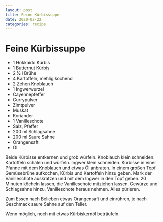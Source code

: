 ```yaml
---
layout: post
title: Feine Kürbissuppe
date: 2020-02-22
categories: recipe
---
```

# Feine Kürbissuppe

- 1 Hokkaido Kürbis
- 1 Butternut Kürbis
- 2 ½ l Brühe
- 4 Kartoffeln, mehlig kochend
- 2 Zehen Knoblauch
- 1 Ingwerwurzel
- Cayennepfeffer
- Currypulver
- Zimtpulver
- Muskat
- Koriander
- 1 Vanilleschote
- Salz, Pfeffer
- 200 ml Schlagsahne
- 200 ml Saure Sahne
- Orangensaft
- Öl

Beide Kürbisse entkernen und grob würfeln.
Knoblauch klein schneiden.
Kartoffeln schälen und würfeln.
Ingwer klein schneiden.
Kürbisse in einer Pfanne mit dem Knoblauch und etwas Öl anbraten.
In einem großen Topf Gemüsebrühe aufkochen, Kürbis und Kartoffeln hinzu geben.
Mark der Vanilleschote auskratzen und mit dem Ingwer in den Topf geben.
20 Minuten köcheln lassen, die Vanilleschote mitziehen lassen.
Gewürze und Schlagsahne hinzu, Vanilleschote heraus nehmen.
Alles pürieren.

Zum Essen nach Belieben etwas Orangensaft und einrühren, je nach Geschmack saure Sahne auf den Teller.

Wenn möglich, noch mit etwas Kürbiskernöl beträufeln.
